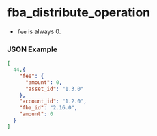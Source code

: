 # fba_distribute_operation

- `fee` is always 0.

### JSON Example

```json
[
  44,{
    "fee": {
      "amount": 0,
      "asset_id": "1.3.0"
    },
    "account_id": "1.2.0",
    "fba_id": "2.16.0",
    "amount": 0
  }
]
```